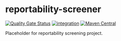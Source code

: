 # reportability-screener

[![Quality Gate Status](https://sonarcloud.io/api/project_badges/measure?project=imsweb_reportability-screener&metric=alert_status)](https://sonarcloud.io/summary/new_code?id=imsweb_reportability-screener)
[![integration](https://github.com/imsweb/reportability-screener/workflows/integration/badge.svg)](https://github.com/imsweb/reportability-screener/actions)
[![Maven Central](https://maven-badges.herokuapp.com/maven-central/com.imsweb/reportability-screener/badge.svg)](https://maven-badges.herokuapp.com/maven-central/com.imsweb/reportability-screener)

Placeholder for reportability screening project.